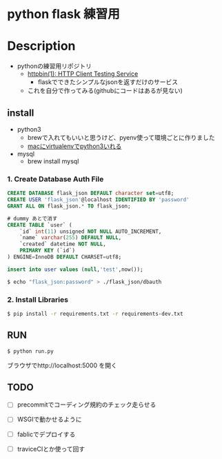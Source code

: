 # python flask 練習用

# Description
- pythonの練習用リポジトリ
  - [httpbin(1): HTTP Client Testing Service](http://httpbin.org/)
    - flaskでできたシンプルなjsonを返すだけのサービス
  - これを自分で作ってみる(githubにコードはあるが見ない)

## install
- python3
  - brewで入れてもいいと思うけど、pyenv使って環境ごとに作りました
  - [macにvirtualenvでpython3いれる](https://gist.github.com/okbm/d4d7f0c6fd1fff3522d1)
- mysql
  - brew install mysql

### 1. Create Database Auth File
```sql
CREATE DATABASE flask_json DEFAULT character set=utf8;
CREATE USER 'flask_json'@localhost IDENTIFIED BY 'password'
GRANT ALL ON flask_json.* TO flask_json;

# dummy あとで消す
CREATE TABLE `user` (
    `id` int(11) unsigned NOT NULL AUTO_INCREMENT,
    `name` varchar(255) DEFAULT NULL,
    `created` datetime NOT NULL,
    PRIMARY KEY (`id`)
) ENGINE=InnoDB DEFAULT CHARSET=utf8;

insert into user values (null,'test',now());
```

```bash
$ echo "flask_json:password" > ./flask_json/dbauth
```

### 2. Install Libraries
```bash
$ pip install -r requirements.txt -r requirements-dev.txt
```

## RUN
```bash
$ python run.py
```

ブラウザでhttp://localhost:5000 を開く

## TODO
- [ ] precommitでコーディング規約のチェック走らせる
- [ ] WSGIで動かせるように
- [ ] fablicでデプロイする
- [ ] traviceCIとか使って回す

